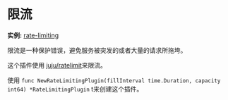 # 限流

**实例:** [rate-limiting](https://github.com/smallnest/rpcx/blob/master/serverplugin/rate_limiting.go)

限流是一种保护错误，避免服务被突发的或者大量的请求所拖垮。

这个插件使用 [juju/ratelimit](https://github.com/juju/ratelimit)来限流。

使用 `func NewRateLimitingPlugin(fillInterval time.Duration, capacity int64) *RateLimitingPlugin` t来创建这个插件。
